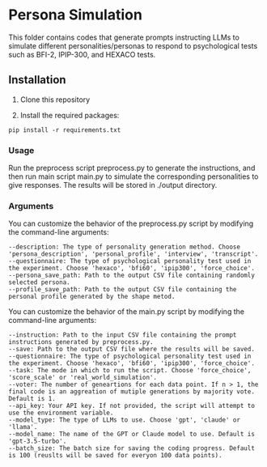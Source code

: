 # Persona Simulation
This folder contains codes that generate prompts instructing LLMs to simulate different personalities/personas to respond to psychological tests such as BFI-2, IPIP-300, and HEXACO tests.

## Installation

1. Clone this repository

2. Install the required packages:
```
pip install -r requirements.txt
```

### Usage
Run the preprocess script preprocess.py to generate the instructions, and then run main script main.py to simulate the corresponding personalities to give responses. The results will be stored in ./output directory.

### Arguments
You can customize the behavior of the preprocess.py script by modifying the command-line arguments:
```
--description: The type of personality generation method. Choose 'persona_description', 'personal_profile', 'interview', 'transcript'.
--questionnaire: The type of psychological personality test used in the experiment. Choose 'hexaco', 'bfi60', 'ipip300', 'force_choice'.
--persona_save_path: Path to the output CSV file containing randomly selected persona.
--profile_save_path: Path to the output CSV file containing the personal profile generated by the shape metod.
```

You can customize the behavior of the main.py script by modifying the command-line arguments:
```
--instruction: Path to the input CSV file containing the prompt instructions generated by preprocess.py.
--save: Path to the output CSV file where the results will be saved.
--questionnaire: The type of psychological personality test used in the experiment. Choose 'hexaco', 'bfi60', 'ipip300', 'force_choice'.
--task: The mode in which to run the script. Choose 'force_choice', 'score_scale' or 'real_world_simulation'.
--voter: The number of geneartions for each data point. If n > 1, the final code is an aggreation of mutiple generations by majority vote. Default is 1.
--api_key: Your API key. If not provided, the script will attempt to use the environment variable.
--model_type: The type of LLMs to use. Choose 'gpt', 'claude' or 'llama'.
--model_name: The name of the GPT or Claude model to use. Default is 'gpt-3.5-turbo'.
--batch_size: The batch size for saving the coding progress. Default is 100 (reuslts will be saved for everyon 100 data points).
```
